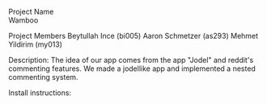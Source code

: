 Project Name</br>
Wamboo

Project Members
Beytullah Ince (bi005)
Aaron Schmetzer (as293)
Mehmet Yildirim (my013)

Description:
The idea of our app comes from the app "Jodel" and reddit's commenting features.
We made a jodellike app and implemented a nested commenting system.

Install instructions:
